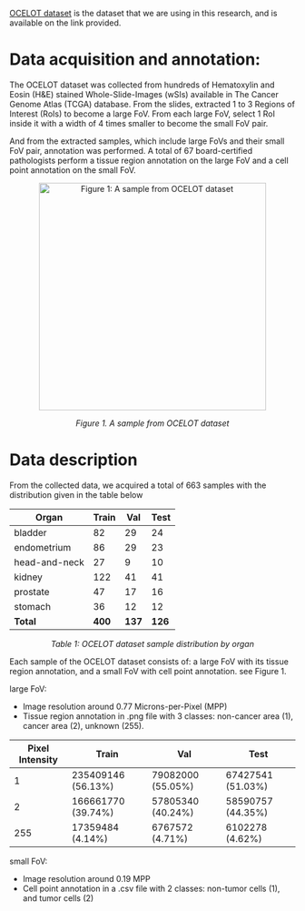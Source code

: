 [OCELOT dataset](https://lunit-io.github.io/research/ocelot_dataset/) is the dataset that we are using in this research, and is available on the link provided.

# Data acquisition and annotation:
The OCELOT dataset was collected from hundreds of Hematoxylin and Eosin (H&E) stained Whole-Slide-Images (wSIs) available in The Cancer Genome Atlas (TCGA) database. From the slides, extracted 1 to 3 Regions of Interest (RoIs) to become a large FoV. From each large FoV, select 1 RoI inside it with a width of 4 times smaller to become the small FoV pair.

And from the extracted samples, which include large FoVs and their small FoV pair, annotation was performed. A total of 67 board-certified pathologists perform a tissue region annotation on the large FoV and a cell point annotation on the small FoV.

<p align="center">
  <img src="../images/sampel.drawio.png" width="400" alt="Figure 1: A sample from OCELOT dataset">
</p>

<p align="center"><em>Figure 1. A sample from OCELOT dataset</em></p>

# Data description

From the collected data, we acquired a total of 663 samples with the distribution given in the table below

<div align="center">

<table>
  <thead>
    <tr>
      <th>Organ</th>
      <th>Train</th>
      <th>Val</th>
      <th>Test</th>
    </tr>
  </thead>
  <tbody>
    <tr><td>bladder</td><td>82</td><td>29</td><td>24</td></tr>
    <tr><td>endometrium</td><td>86</td><td>29</td><td>23</td></tr>
    <tr><td>head-and-neck</td><td>27</td><td>9</td><td>10</td></tr>
    <tr><td>kidney</td><td>122</td><td>41</td><td>41</td></tr>
    <tr><td>prostate</td><td>47</td><td>17</td><td>16</td></tr>
    <tr><td>stomach</td><td>36</td><td>12</td><td>12</td></tr>
    <tr><td><strong>Total</strong></td><td><strong>400</strong></td><td><strong>137</strong></td><td><strong>126</strong></td></tr>
  </tbody>
</table>

<p><em>Table 1: OCELOT dataset sample distribution by organ</em></p>

</div>

Each sample of the OCELOT dataset consists of: a large FoV with its tissue region annotation, and a small FoV with cell point annotation. see Figure 1.

large FoV: 
- Image resolution around 0.77 Microns-per-Pixel (MPP)
- Tissue region annotation in .png file with 3 classes: non-cancer area (1), cancer area (2), unknown (255).

<div align="center">

| Pixel Intensity | Train                    | Val                      | Test                     |
|------------------|--------------------------|---------------------------|---------------------------|
| 1                | 235409146 (56.13%)       | 79082000 (55.05%)         | 67427541 (51.03%)         |
| 2                | 166661770 (39.74%)       | 57805340 (40.24%)         | 58590757 (44.35%)         |
| 255              | 17359484 (4.14%)         | 6767572 (4.71%)           | 6102278 (4.62%)           |


</div>


small FoV:
- Image resolution around 0.19 MPP
- Cell point annotation in a .csv file with 2 classes: non-tumor cells (1), and tumor cells (2)

